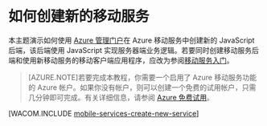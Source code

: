 <properties pageTitle="如何创建新的移动服务" metaKeywords="" description="按照本教程进行操作，创建使用 Azure 移动服务的新服务。" metaCanonical="" services="mobile-services" documentationCenter="Mobile" title="How to create a new mobile service" authors="glenga" solutions="" manager="dwrede" editor="" />
<tags ms.service="mobile-services"
    ms.date=""
    wacn.date=""
    />

<tags ms.service="mobile-services" ms.workload="mobile" ms.tgt_pltfrm="mobile-multiple" ms.devlang="multiple" ms.topic="article" ms.date="11/21/2014" ms.author="glenga" />

# 如何创建新的移动服务

本主题演示如何使用 [Azure 管理门户][Management Portal]在 Azure 移动服务中创建新的 JavaScript 后端，该后端使用 JavaScript 实现服务器端业务逻辑。若要同时创建移动服务后端和使用新移动服务的移动客户端应用程序，应改为参阅[移动服务入门]。

>[AZURE.NOTE]若要完成本教程，你需要一个启用了 Azure 移动服务功能的 Azure 帐户。如果你没有帐户，则可以创建一个免费的试用帐户，只需几分钟即可完成。有关详细信息，请参阅 <a href="/zh-cn/pricing/1rmb-trial/?WT.mc_id=A30A4DDE2&amp;returnurl=%2Fzh-cn%2Fdocumentation%2Farticles%2Fmobile-services-how-to-create-new-service%2F" target="_blank">Azure 免费试用</a>。 

[WACOM.INCLUDE [mobile-services-create-new-service](../includes/mobile-services-create-new-service.md)]



<!-- Anchors. -->


<!-- Images. -->


<!-- URLs. -->
[移动服务入门]: /zh-cn/documentation/articles/mobile-services-javascript-backend-phonegap-get-started/
[Visual Studio 2012 Express for Windows Phone]: https://go.microsoft.com/fwLink/p/?LinkID=268374
[移动服务 SDK]: https://go.microsoft.com/fwLink/p/?LinkID=268375

[Management Portal]: https://manage.windowsazure.cn/
[.NET 后端版本]: /zh-cn/documentation/articles/mobile-services-dotnet-backend-windows-phone-get-started
